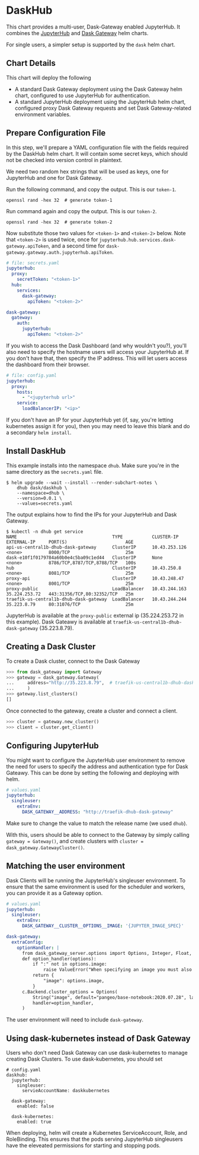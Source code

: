# DaskHub

This chart provides a multi-user, Dask-Gateway enabled JupyterHub.
It combines the [JupyterHub](https://jupyterhub.readthedocs.io/en/stable/)
and [Dask Gateway](https://gateway.dask.org/) helm charts.

For single users, a simpler setup is supported by the `dask` helm chart.

## Chart Details

This chart will deploy the following

- A standard Dask Gateway deployment using the Dask Gateway helm chart,
  configured to use JupyterHub for authentication.
- A standard JupyterHub deployment using the JupyterHub helm chart,
  configured proxy Dask Gateway requests and set Dask Gateway-related
  environment variables.

## Prepare Configuration File

In this step, we'll prepare a YAML configuration file with the fields
required by the DaskHub helm chart. It will contain some secret
keys, which should not be checked into version control in plaintext.

We need two random hex strings that will be used as keys, one for
JupyterHub and one for Dask Gateway.

Run the following command, and copy the output. This is our `token-1`.

```console
openssl rand -hex 32  # generate token-1
```

Run command again and copy the output. This is our `token-2`.

```console
openssl rand -hex 32  # generate token-2
```

Now substitute those two values for `<token-1>` and `<token-2>` below.
Note that `<token-2>` is used twice, once for `jupyterhub.hub.services.dask-gateway.apiToken`, and a second time for `dask-gateway.gateway.auth.jupyterhub.apiToken`.


```yaml
# file: secrets.yaml
jupyterhub:
  proxy:
    secretToken: "<token-1>"
  hub:
    services:
      dask-gateway:
        apiToken: "<token-2>"

dask-gateway:
  gateway:
    auth:
      jupyterhub:
        apiToken: "<token-2>"
```

If you wish to access the Dask Dashboard (and why wouldn't you?), you'll also
need to specify the hostname users will access your JupyterHub at. If you don't
have that, then specify the IP address. This will let users access the dashboard
from their browser.
 
```yaml
# file: config.yaml
jupyterhub:
  proxy:
    hosts:
      - "<jupyterhub url>"
    service:
      loadBalancerIP: "<ip>"
```
 
If you don't have an IP for your JupyterHub yet (if, say, you're letting
kubernetes assign it for you), then you may need to leave this blank and
do a secondary `helm install`.
 
## Install DaskHub

This example installs into the namespace `dhub`. Make sure you're
in the same directory as the `secrets.yaml` file.

```console
$ helm upgrade --wait --install --render-subchart-notes \
    dhub dask/daskhub \
    --namespace=dhub \
    --version=0.0.1 \
    --values=secrets.yaml
```

The output explains how to find the IPs for your JupyterHub and Dask Gateway.

```console
$ kubectl -n dhub get service
NAME                                    TYPE           CLUSTER-IP      EXTERNAL-IP     PORT(S)                      AGE
api-us-central1b-dhub-dask-gateway      ClusterIP      10.43.253.126   <none>          8000/TCP                     25m
dask-e10f1f0179784a60b0e4c5ba09c1ed44   ClusterIP      None            <none>          8786/TCP,8787/TCP,8788/TCP   100s
hub                                     ClusterIP      10.43.250.8     <none>          8081/TCP                     25m
proxy-api                               ClusterIP      10.43.248.47    <none>          8001/TCP                     25m
proxy-public                            LoadBalancer   10.43.244.163   35.224.253.72   443:31356/TCP,80:32352/TCP   25m
traefik-us-central1b-dhub-dask-gateway  LoadBalancer   10.43.244.244   35.223.8.79     80:31076/TCP                 25m
```

JupyterHub is available at the `proxy-public` external ip (35.224.253.72 in this example).
Dask Gateawy is available at `traefik-us-central1b-dhub-dask-gateway` (35.223.8.79).

## Creating a Dask Cluster

To create a Dask cluster, connect to the Dask Gateway

```python
>>> from dask_gateway import Gateway
>>> gateway = dask_gateway.Gateway(
...     address="http://35.223.8.79",  # traefik-us-central1b-dhub-dask-gateway
...     )
>>> gateway.list_clusters()
[]
```

Once connected to the gateway, create a cluster and connect a client.

```python
>>> cluster = gateway.new_cluster()
>>> client = cluster.get_client()
```

## Configuring JupyterHub

You might want to configure the JupyterHub user environment to remove the need
for users to specify the address and authentication type for Dask Gateawy.
This can be done by setting the following and deploying with helm.

```yaml
# values.yaml
jupyterhub:
  singleuser:
    extraEnv:
      DASK_GATEWAY__ADDRESS: "http://traefik-dhub-dask-gateway"
```

Make sure to change the value to match the release name (we used `dhub`).

With this, users should be able to connect to the Gateway by simply calling
`gateway = Gateway()`, and create clusters with `cluster = dask_gateway.GatewayCluster()`.

## Matching the user environment

Dask Clients will be running the JupyterHub's singleuser environment. To ensure
that the same environment is used for the scheduler and workers, you can provide
it as a Gateway option.

```yaml
# values.yaml
jupyterhub:
  singleuser:
    extraEnv:
      DASK_GATEWAY__CLUSTER__OPTIONS__IMAGE: '{JUPYTER_IMAGE_SPEC}'

dask-gateway:
  extraConfig:
    optionHandler: |
      from dask_gateway_server.options import Options, Integer, Float, String
      def option_handler(options):
          if ":" not in options.image:
              raise ValueError("When specifying an image you must also provide a tag")
          return {
              "image": options.image,
          }
      c.Backend.cluster_options = Options(
          String("image", default="pangeo/base-notebook:2020.07.28", label="Image"),
          handler=option_handler,
      )
```

The user environment will need to include `dask-gateway`.

## Using dask-kubernetes instead of Dask Gateway

Users who don't need Dask Gateway can use dask-kubernetes to manage creating Dask Clusters. To use dask-kubernetes, you should set

```
# config.yaml
daskhub:
  jupyterhub:
    singleuser:
      servieAccountName: daskkubernetes

  dask-gateway:
    enabled: false
  
  dask-kubernetes:
    enabled: true
```

When deploying, helm will create a Kubernetes ServiceAccount, Role, and RoleBinding. This ensures that the pods serving JupyterHub singleusers have the eleveated permissions for starting and stopping pods.
